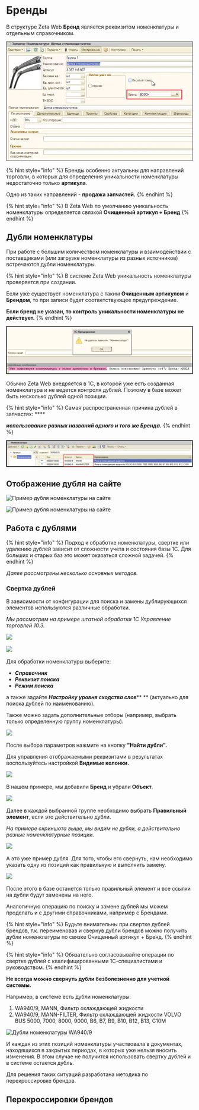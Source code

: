 # Бренды

В структуре Zeta Web **Бренд** является реквизитом номенклатуры и отдельным справочником.

![Указание бренда в карточке номенклатуры](../../.gitbook/assets/vlcsnap-2022-03-04-15h22m39s712.png)

{% hint style="info" %}
Бренды особенно актуальны для направлений торговли, в которых для определения уникальности номенклатуры недостаточно только **артикула**.&#x20;

Одно из таких направлений - **продажа запчастей.**
{% endhint %}

{% hint style="info" %}
В Zeta Web по умолчанию уникальность номенклатуры определяется связкой **Очищенный артикул + Бренд**
{% endhint %}

## Дубли номенклатуры

При работе с большим количеством номенклатуры и взаимодействии с поставщиками (или загрузке номенклатуры из разных источников) встречаются дубли номенклатуры.

{% hint style="info" %}
В системе Zeta Web уникальность номенклатуры проверяется при создании.&#x20;

Если уже существует номенклатура с таким **Очищенным артикулом** и **Брендом**, то при записи будет соответствующее предупреждение.

**Если бренд не указан, то контроль уникальности номенклатуры не действует.**
{% endhint %}

![Пример вывода сообщения о наличии дубля](<../../.gitbook/assets/Image 163.png>)

Обычно Zeta Web внедряется в 1С, в которой уже есть созданная номенклатура и не ведется контроля дублей. Поэтому в базе может быть несколько дублей одной позиции.

{% hint style="info" %}
Самая распространенная причина дублей в запчастях: ****&#x20;

_**использование разных названий одного и того же Бренда.**_
{% endhint %}

![Пример дублей номеналатуры в 1С УТ 10.3.](<../../.gitbook/assets/Image 166.png>)

## Отображение дубля на сайте

![Пример дубля номенклатуры на сайте](<../../.gitbook/assets/image (328) (1).png>)

![Пример дубля номенклатуры на сайте](<../../.gitbook/assets/image (508).png>)

## Работа с дублями

{% hint style="info" %}
Подход к обработке номенклатуры, свертке или удалению дублей зависит от сложности учета и состояния базы 1С. Для больших и старых баз это может оказаться сложной задачей.
{% endhint %}

_Далее рассмотрены несколько основных методов._

### Свертка дублей

В зависимости от конфигурации для поиска и замены дублирующихся элементов используются различные обработки.&#x20;

_Мы рассмотрим на примере штатной обработки 1С Управление торговлей 10.3._

![](<../../.gitbook/assets/image (449).png>)

![](<../../.gitbook/assets/image (132).png>)

Для обработки номенклатуры выберите:

* _**Справочник**_
* _**Реквизит поиска**_
* _**Режим поиска**_

а также задайте _**Настройку уровня сходства слов**_** ** (актуально для поиска дублей по наименованию).

Также можно задать дополнительные отборы (например, выбрать только определенную группу номенклатуры).

![](<../../.gitbook/assets/image (470).png>)

После выбора параметров нажмите на кнопку **"Найти дубли".**

Для управления отображаемыми реквизитами в результатах воспользуйтесь настройкой **Видимые колонки.**

![](<../../.gitbook/assets/image (156).png>)

В нашем примере, мы добавили **Бренд** и убрали **Объект**.

![](<../../.gitbook/assets/image (290).png>)

Далее в каждой выбранной группе необходимо выбрать **Правильный элемент**, если это действительно дубли.&#x20;

_На примере скриншота выше, мы видим не дубли, а действительно разные номенклатурные позиции._

![](<../../.gitbook/assets/image (569).png>)

А это уже пример дубля. Для того, чтобы его свернуть, нам необходимо указать одну из позиций как правильную и выполнить замену.

![](<../../.gitbook/assets/image (473).png>)

После этого в базе останется только правильный элемент и все ссылки на дубли будут заменены на него.

Аналогичную операцию по поиску и замене дублей мы можем проделать и с другими справочниками, например с Брендами.

{% hint style="info" %}
Будьте внимательны при свертке дублей брендов, т.к. переименовав и свернув дубли брендов можно получить дубли номенклатуры по связке Очищенный артикул + Бренд.
{% endhint %}

{% hint style="info" %}
Обязательно согласовывайте операции по свертке дублей с квалифицированными 1С-специалистами и руководством.
{% endhint %}

**Не всегда можно свернуть дубли безболезненно для учетной системы.**

Например, в системе есть дубли номенклатуры:

1. WA940/9, MANN, Фильтр охлаждающей жидкости
2. WA940/9, MANN-FILTER, Фильтр охлаждающей жидкости VOLVO BUS 5000, 7000, 8000, 9000, B6, B7, B9, B10, B12, B13, C10M

![Дубли номенклатуры WA940/9](<../../.gitbook/assets/image (14).png>)

И каждая из этих позиций номенклатуры участвовала в документах, находящихся в закрытых периодах, в которых уже нельзя вносить изменения. В этом случае не получится использовать свертку дублей и в системе остается дубль.

Для решения таких ситуаций разработана методика по перекроссировке брендов.

## Перекроссировки брендов
